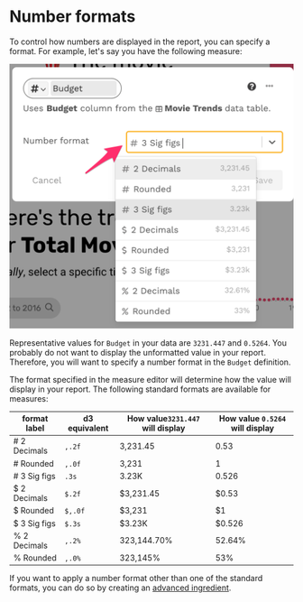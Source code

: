 # Number formats

To control how numbers are displayed in the report, you can specify a format. For example, let's say you have the following measure:

![Select a number format from the list](<../../../.gitbook/assets/image (395).png>)

Representative values for `Budget` in your data are `3231.447` and `0.5264`. You probably do not want to display the unformatted value in your report. Therefore, you will want to specify a number format in the `Budget` definition.&#x20;

The format specified in the measure editor will determine how the value will display in your report. The following standard formats are available for measures:&#x20;

| **format label** | **d3 equivalent** | **How value`3231.447` will display** | **How value `0.5264` will display** |
| ---------------- | ----------------- | ------------------------------------ | ----------------------------------- |
| # 2 Decimals     | `,.2f`            | 3,231.45                             | 0.53                                |
| # Rounded        | `,.0f`            | 3,231                                | 1                                   |
| # 3 Sig figs     | `.3s`             | 3.23K                                | 0.526                               |
| $ 2 Decimals     | `$.2f`            | $3,231.45                            | $0.53                               |
| $ Rounded        | `$,.0f`           | $3,231                               | $1                                  |
| $ 3 Sig figs     | `$.3s`            | $3.23K                               | $0.526                              |
| % 2 Decimals     | `,.2%`            | 323,144.70%                          | 52.64%                              |
| % Rounded        | `,.0%`            | 323,145%                             | 53%                                 |

If you want to apply a number format other than one of the standard formats, you can do so by creating an [advanced ingredient](../advanced-ingredients/advanced-formats.md).&#x20;
